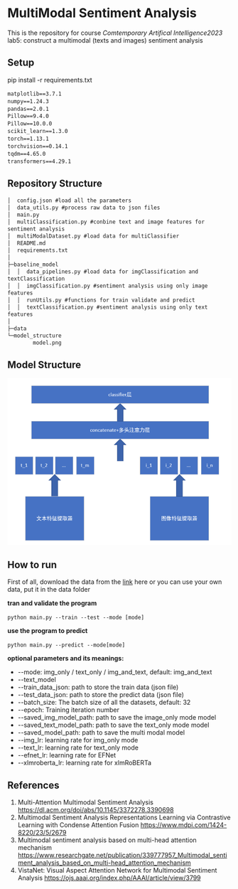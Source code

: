 # MultiModal Sentiment Analysis

This is the repository for course *Comtemporary Artifical Intelligence2023* lab5: construct a multimodal (texts and images)  sentiment analysis

## Setup

pip install -r requirements.txt

```txt
matplotlib==3.7.1
numpy==1.24.3
pandas==2.0.1
Pillow==9.4.0
Pillow==10.0.0
scikit_learn==1.3.0
torch==1.13.1
torchvision==0.14.1
tqdm==4.65.0
transformers==4.29.1
```



## Repository Structure

```
│  config.json #load all the parameters
│  data_utils.py #process raw data to json files
│  main.py 
│  multiClassification.py #conbine text and image features for sentiment analysis
│  multiModalDataset.py #load data for multiClassifier
│  README.md
│  requirements.txt
│
├─baseline_model
│  │  data_pipelines.py #load data for imgClassification and textClassification
│  │  imgClassification.py #sentiment analysis using only image features
│  │  runUtils.py #functions for train validate and predict
│  │  textClassification.py #sentiment analysis using only text features
│
├─data
└─model_structure
        model.png
```



## Model Structure

![](./model_structure/model.png)



## How to run

First of all, download the data from the [link](https://drive.google.com/drive/folders/1GVmcOQvM2UjBGSfF6q9tS_6fAZctoX_Y?usp=sharing) here or you can use your own data, put it in the data folder



**tran and validate the program**

`python main.py --train --test --mode [mode]`

**use the program to predict**

`python main.py --predict --mode[mode]`

**optional parameters and its meanings:**

- --mode: img_only / text_only / img_and_text, default: img_and_text
- --text_model
- --train_data_json: path to store the train data (json file)
- --test_data_json: path to store the predict data (json file)
- --batch_size: The batch size of all the datasets, default: 32
- --epoch: Training iteration number
- --saved_img_model_path: path to save the image_only mode model
- --saved_text_model_path: path to save the text_only mode model
- --saved_model_path: path to save the multi modal model
- --img_lr: learning rate for img_only mode
- --text_lr: learning rate for text_only mode
- --efnet_lr: learning rate for EFNet
- --xlmroberta_lr: learning rate for xlmRoBERTa



## References

1. Multi-Attention Multimodal Sentiment Analysis https://dl.acm.org/doi/abs/10.1145/3372278.3390698
2. Multimodal Sentiment Analysis Representations Learning via Contrastive Learning with Condense Attention Fusion https://www.mdpi.com/1424-8220/23/5/2679
3. Multimodal sentiment analysis based on multi-head attention mechanism https://www.researchgate.net/publication/339777957_Multimodal_sentiment_analysis_based_on_multi-head_attention_mechanism
4. VistaNet: Visual Aspect Attention Network for Multimodal Sentiment Analysis https://ojs.aaai.org/index.php/AAAI/article/view/3799
